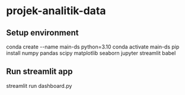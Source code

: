 # projek-analitik-data
## Setup environment
conda create --name main-ds python=3.10
conda activate main-ds
pip install numpy pandas scipy matplotlib seaborn jupyter streamlit babel
## Run streamlit app
streamlit run dashboard.py
